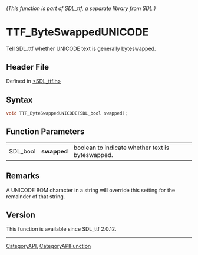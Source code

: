 ###### (This function is part of SDL_ttf, a separate library from SDL.)
# TTF_ByteSwappedUNICODE

Tell SDL_ttf whether UNICODE text is generally byteswapped.

## Header File

Defined in [<SDL_ttf.h>](https://github.com/libsdl-org/SDL_ttf/blob/SDL2/include/SDL_ttf.h)

## Syntax

```c
void TTF_ByteSwappedUNICODE(SDL_bool swapped);
```

## Function Parameters

|          |             |                                                  |
| -------- | ----------- | ------------------------------------------------ |
| SDL_bool | **swapped** | boolean to indicate whether text is byteswapped. |

## Remarks

A UNICODE BOM character in a string will override this setting for the
remainder of that string.

## Version

This function is available since SDL_ttf 2.0.12.

----
[CategoryAPI](CategoryAPI), [CategoryAPIFunction](CategoryAPIFunction)

